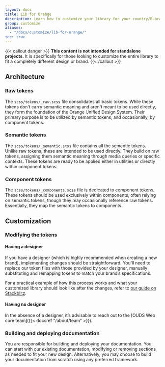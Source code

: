 ```yaml
---
layout: docs
title: Lib for Orange
description: Learn how to customize your library for your country/B-brand following the guide.
group: customize
aliases:
  - "/docs/customize/lib-for-orange/"
toc: true
---
```


{{< callout danger >}}
**This content is not intended for standalone projects.** It is specifically for those looking to customize the entire library to fit a completely different design or brand.
{{< /callout >}}

## Architecture

### Raw tokens

The `scss/tokens/_raw.scss` file consolidates all basic tokens. While these tokens don't carry semantic meaning and aren't meant to be used directly, they form the foundation of the Orange Unified Design System. Their primary purpose is to be utilized by semantic tokens, and occasionally, by component tokens.

### Semantic tokens

The `scss/tokens/_semantic.scss` file contains all the semantic tokens. Unlike raw tokens, these are intended to be used directly. They build on raw tokens, assigning them semantic meaning through media queries or specific contexts. These tokens are ready to be applied either in utilities or directly within component tokens.

### Component tokens

The `scss/tokens/_components.scss` file is dedicated to component tokens. These tokens should be used exclusively within components, often relying on semantic tokens, though they may occasionally reference raw tokens. Essentially, they map the semantic tokens to components.

## Customization

### Modifying the tokens

#### Having a designer

If you have a designer (which is highly recommended when creating a new brand), implementing changes should be straightforward. You'll need to replace our token files with those provided by your designer, manually substituting and remapping tokens to match your brand’s specifications.

For a practical example of how this process works and what your customized library should look like after the changes, refer to [our guide on Stackblitz](https://stackblitz.com/edit/github-j5teen).

#### Having no designer

In the absence of a designer, it’s advisable to reach out to the [OUDS Web core team]({{< docsref "/about/team" >}}).

### Building and deploying documentation

You are responsible for building and deploying your documentation. You can start with our existing documentation, modifying or removing sections as needed to fit your new design. Alternatively, you may choose to build your documentation from scratch using any preferred framework.
